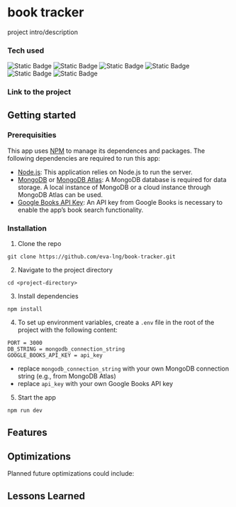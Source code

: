# book tracker
project intro/description

### Tech used
![Static Badge](https://img.shields.io/badge/EJS-%23B4CA65?style=for-the-badge&logo=ejs&logoColor=white)
![Static Badge](https://img.shields.io/badge/Bootstrap-%237952B3?style=for-the-badge&logo=bootstrap&logoColor=white)
![Static Badge](https://img.shields.io/badge/Node.js-%235FA04E?style=for-the-badge&logo=nodedotjs&logoColor=white)
![Static Badge](https://img.shields.io/badge/Express.js-%23000000?style=for-the-badge&logo=express&logoColor=white)
![Static Badge](https://img.shields.io/badge/MongoDB-%2347A248?style=for-the-badge&logo=mongodb&logoColor=white)
![Static Badge](https://img.shields.io/badge/Passport-%2334E27A?style=for-the-badge&logo=passport&logoColor=white)

### Link to the project

## Getting started
### Prerequisities
This app uses [NPM](https://www.npmjs.com) to manage its dependences and packages. The following dependencies are required to run this app:
- [Node.js](https://nodejs.org/en): This application relies on Node.js to run the server.
- [MongoDB](https://www.mongodb.com) or [MongoDB Atlas](https://www.mongodb.com/atlas): A MongoDB database is required for data storage. A local instance of MongoDB or a cloud instance through MongoDB Atlas can be used.
- [Google Books API Key](https://developers.google.com/books): An API key from Google Books is necessary to enable the app’s book search functionality.

### Installation
1. Clone the repo
```
git clone https://github.com/eva-lng/book-tracker.git
```
2. Navigate to the project directory
```
cd <project-directory>
```
3. Install dependencies
```
npm install
```
4. To set up environment variables, create a `.env` file in the root of the project with the following content:
```
PORT = 3000
DB_STRING = mongodb_connection_string
GOOGLE_BOOKS_API_KEY = api_key
```
- replace `mongodb_connection_string` with your own MongoDB connection string (e.g., from MongoDB Atlas)
- replace `api_key` with your own Google Books API key  
5. Start the app
```
npm run dev
```

## Features


## Optimizations
Planned future optimizations could include:


## Lessons Learned
